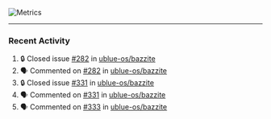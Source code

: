 ![Metrics](https://metrics.lecoq.io/KyleGospo?template=classic&base=header%2C%20activity%2C%20community%2C%20repositories%2C%20metadata&base.indepth=false&base.hireable=false&base.skip=false&config.timezone=America%2FLos_Angeles)

---
### Recent Activity
<!--START_SECTION:activity-->
1. 🔒 Closed issue [#282](https://github.com/ublue-os/bazzite/issues/282) in [ublue-os/bazzite](https://github.com/ublue-os/bazzite)
2. 🗣 Commented on [#282](https://github.com/ublue-os/bazzite/issues/282#issuecomment-1726525223) in [ublue-os/bazzite](https://github.com/ublue-os/bazzite)
3. 🔒 Closed issue [#331](https://github.com/ublue-os/bazzite/issues/331) in [ublue-os/bazzite](https://github.com/ublue-os/bazzite)
4. 🗣 Commented on [#331](https://github.com/ublue-os/bazzite/issues/331#issuecomment-1726522423) in [ublue-os/bazzite](https://github.com/ublue-os/bazzite)
5. 🗣 Commented on [#333](https://github.com/ublue-os/bazzite/issues/333#issuecomment-1726518932) in [ublue-os/bazzite](https://github.com/ublue-os/bazzite)
<!--END_SECTION:activity-->
